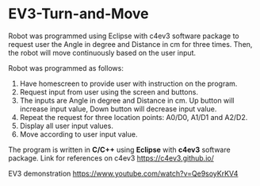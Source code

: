 # EV3-Turn-and-Move
Robot was programmed using Eclipse with c4ev3 software package to request user the Angle in degree and Distance in cm for three times. Then, the robot will move continuously based on the user input. 

Robot was programmed as follows:
1. Have homescreen to provide user with instruction on the program.
2. Request input from user using the screen and buttons. 
3. The inputs are Angle in degree and Distance in cm. Up button will increase input value, Down button will decrease input value.
4. Repeat the request for three location points: A0/D0, A1/D1 and A2/D2.
5. Display all user input values.
6. Move according to user input value.


The program is written in **C/C++** using **Eclipse** with **c4ev3** software package.
Link for references on c4ev3
https://c4ev3.github.io/


EV3 demonstration 
https://www.youtube.com/watch?v=Qe9soyKrKV4

